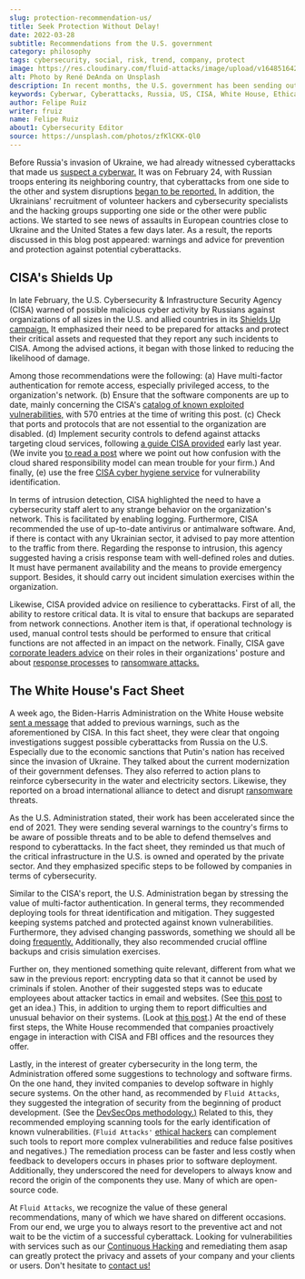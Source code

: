 ```yaml
---
slug: protection-recommendation-us/
title: Seek Protection Without Delay!
date: 2022-03-28
subtitle: Recommendations from the U.S. government
category: philosophy
tags: cybersecurity, social, risk, trend, company, protect
image: https://res.cloudinary.com/fluid-attacks/image/upload/v1648516421/blog/protection-recommendation-us/cover_protection_recommendation_us.webp
alt: Photo by René DeAnda on Unsplash
description: In recent months, the U.S. government has been sending out warnings and suggestions for action for organizations that could fall victim to Russian cyberattacks.
keywords: Cyberwar, Cyberattacks, Russia, US, CISA, White House, Ethical Hacking, Pentesting
author: Felipe Ruiz
writer: fruiz
name: Felipe Ruiz
about1: Cybersecurity Editor
source: https://unsplash.com/photos/zfKlCKK-Ql0
---
```


Before Russia's invasion of Ukraine,
we had already witnessed cyberattacks
that made us [suspect a cyberwar.](../cyberwar-ukraine/)
It was on February 24,
with Russian troops entering its neighboring country,
that cyberattacks from one side to the other
and system disruptions [began to be reported.](../timeline-new-cyberwar/)
In addition,
the Ukrainians' recruitment of volunteer hackers
and cybersecurity specialists
and the hacking groups supporting one side or the other
were public actions.
We started to see news of assaults
in European countries close to Ukraine and the United States
a few days later.
As a result,
the reports discussed in this blog post appeared:
warnings and advice for prevention and protection
against potential cyberattacks.

## CISA's Shields Up

In late February,
the U.S. Cybersecurity & Infrastructure Security Agency
(CISA) warned of possible malicious cyber activity by Russians
against organizations of all sizes
in the U.S. and allied countries
in its [Shields Up campaign.](https://www.cisa.gov/shields-up)
It emphasized their need to be prepared for attacks
and protect their critical assets
and requested that they report any such incidents to CISA.
Among the advised actions,
it began with those linked to reducing the likelihood of damage.

Among those recommendations were the following:
(a) Have multi-factor authentication for remote access,
especially privileged access,
to the organization's network.
(b) Ensure that the software components are up to date,
mainly concerning the CISA's [catalog of known exploited vulnerabilities,](https://www.cisa.gov/known-exploited-vulnerabilities-catalog)
with 570 entries at the time of writing this post.
(c) Check that ports and protocols
that are not essential to the organization
are disabled.
(d) Implement security controls
to defend against attacks targeting cloud services,
following [a guide CISA provided](https://www.cisa.gov/uscert/ncas/analysis-reports/ar21-013a)
early last year.
(We invite you [to read a post](../shared-responsibility-model/)
where we point out how confusion
with the cloud shared responsibility model
can mean trouble for your firm.)
And finally,
(e) use the free [CISA cyber hygiene service](https://www.cisa.gov/cyber-hygiene-services)
for vulnerability identification.

In terms of intrusion detection,
CISA highlighted the need to have a cybersecurity staff
alert to any strange behavior
on the organization's network.
This is facilitated by enabling logging.
Furthermore,
CISA recommended the use of up-to-date antivirus or antimalware software.
And,
if there is contact with any Ukrainian sector,
it advised to pay more attention to the traffic from there.
Regarding the response to intrusion,
this agency suggested having a crisis response team
with well-defined roles and duties.
It must have permanent availability
and the means to provide emergency support.
Besides,
it should carry out incident simulation exercises
within the organization.

Likewise,
CISA provided advice on resilience to cyberattacks.
First of all,
the ability to restore critical data.
It is vital to ensure that backups are separated from network connections.
Another item is that,
if operational technology is used,
manual control tests should be performed
to ensure that critical functions are not affected
in an impact on the network.
Finally,
CISA gave [corporate leaders advice](https://www.cisa.gov/sites/default/files/publications/Focus_Areas_for_CEOs.pdf)
on their roles in their organizations' posture
and about [response processes](https://www.cisa.gov/sites/default/files/publications/Ransomware_Response_Checklist_508.pdf)
to [ransomware attacks.](https://www.cisa.gov/stopransomware/ransomware-guide)

## The White House's Fact Sheet

A week ago,
the Biden-Harris Administration
on the White House website
[sent a message](https://www.whitehouse.gov/briefing-room/statements-releases/2022/03/21/fact-sheet-act-now-to-protect-against-potential-cyberattacks/)
that added to previous warnings,
such as the aforementioned by CISA.
In this fact sheet,
they were clear that ongoing investigations suggest possible cyberattacks
from Russia on the U.S.
Especially due to the economic sanctions
that Putin's nation has received
since the invasion of Ukraine.
They talked about the current modernization of their government defenses.
They also referred to action plans to reinforce cybersecurity
in the water and electricity sectors.
Likewise,
they reported on a broad international alliance
to detect and disrupt [ransomware](../ransomware/)
threats.

As the U.S. Administration stated,
their work has been accelerated since the end of 2021.
They were sending several warnings to the country's firms
to be aware of possible threats
and to be able to defend themselves and respond to cyberattacks.
In the fact sheet,
they reminded us that
much of the critical infrastructure in the U.S.
is owned and operated by the private sector.
And they emphasized specific steps
to be followed by companies in terms of cybersecurity.

Similar to the CISA's report,
the U.S. Administration began by stressing
the value of multi-factor authentication.
In general terms,
they recommended deploying tools for threat identification and mitigation.
They suggested keeping systems patched and protected
against known vulnerabilities.
Furthermore,
they advised changing passwords,
something we should all be doing [frequently.](../pass-cracking/)
Additionally,
they also recommended crucial offline backups
and crisis simulation exercises.

Further on,
they mentioned something quite relevant,
different from what we saw in the previous report:
encrypting data so that it cannot be used by criminals if stolen.
Another of their suggested steps was to educate employees
about attacker tactics in email and websites.
(See [this post](../social-engineering/)
to get an idea.)
This,
in addition to urging them to report difficulties
and unusual behavior on their systems.
(Look at [this post](../human-security-sensor/).)
At the end of these first steps,
the White House recommended that
companies proactively engage in interaction with CISA and FBI offices
and the resources they offer.

Lastly,
in the interest of greater cybersecurity in the long term,
the Administration offered some suggestions
to technology and software firms.
On the one hand,
they invited companies to develop software in highly secure systems.
On the other hand,
as recommended by `Fluid Attacks`,
they suggested the integration of security
from the beginning of product development.
(See the [DevSecOps methodology.)](../devsecops-concept/)
Related to this,
they recommended employing scanning tools
for the early identification of known vulnerabilities.
(`Fluid Attacks'` [ethical hackers](../../solutions/ethical-hacking/)
can complement such tools
to report more complex vulnerabilities
and reduce false positives and negatives.)
The remediation process can be faster and less costly
when feedback to developers occurs
in phases prior to software deployment.
Additionally,
they underscored the need for developers
to always know and record the origin of the components they use.
Many of which are open-source code.

At `Fluid Attacks`,
we recognize the value of these general recommendations,
many of which we have shared on different occasions.
From our end,
we urge you to always resort to the preventive act
and not wait to be the victim of a successful cyberattack.
Looking for vulnerabilities
with services such as our [Continuous Hacking](../../services/continuous-hacking/)
and remediating them asap
can greatly protect the privacy and assets of your company
and your clients or users.
Don't hesitate to [contact us!](../../contact-us/)
